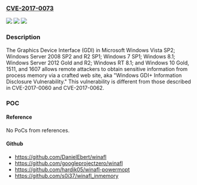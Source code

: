 ### [CVE-2017-0073](https://cve.mitre.org/cgi-bin/cvename.cgi?name=CVE-2017-0073)
![](https://img.shields.io/static/v1?label=Product&message=Windows%20GDI%2B&color=blue)
![](https://img.shields.io/static/v1?label=Version&message=n%2Fa&color=blue)
![](https://img.shields.io/static/v1?label=Vulnerability&message=Information%20Disclosure&color=brighgreen)

### Description

The Graphics Device Interface (GDI) in Microsoft Windows Vista SP2; Windows Server 2008 SP2 and R2 SP1; Windows 7 SP1; Windows 8.1; Windows Server 2012 Gold and R2; Windows RT 8.1; and Windows 10 Gold, 1511, and 1607 allows remote attackers to obtain sensitive information from process memory via a crafted web site, aka "Windows GDI+ Information Disclosure Vulnerability." This vulnerability is different from those described in CVE-2017-0060 and CVE-2017-0062.

### POC

#### Reference
No PoCs from references.

#### Github
- https://github.com/DanielEbert/winafl
- https://github.com/googleprojectzero/winafl
- https://github.com/hardik05/winafl-powermopt
- https://github.com/s0i37/winafl_inmemory

